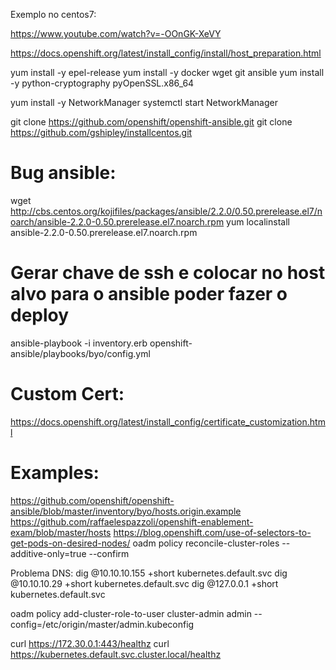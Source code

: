 
Exemplo no centos7:

https://www.youtube.com/watch?v=-OOnGK-XeVY

https://docs.openshift.org/latest/install_config/install/host_preparation.html

yum install -y epel-release
yum install -y docker wget git ansible
yum install -y python-cryptography pyOpenSSL.x86_64

yum install -y NetworkManager
systemctl start NetworkManager

git clone https://github.com/openshift/openshift-ansible.git
git clone https://github.com/gshipley/installcentos.git

# Bug ansible:
wget http://cbs.centos.org/kojifiles/packages/ansible/2.2.0/0.50.prerelease.el7/noarch/ansible-2.2.0-0.50.prerelease.el7.noarch.rpm
yum localinstall ansible-2.2.0-0.50.prerelease.el7.noarch.rpm

# Gerar chave de ssh e colocar no host alvo para o ansible poder fazer o deploy

ansible-playbook -i inventory.erb openshift-ansible/playbooks/byo/config.yml


# Custom Cert:
https://docs.openshift.org/latest/install_config/certificate_customization.html

# Examples:

https://github.com/openshift/openshift-ansible/blob/master/inventory/byo/hosts.origin.example
https://github.com/raffaelespazzoli/openshift-enablement-exam/blob/master/hosts
https://blog.openshift.com/use-of-selectors-to-get-pods-on-desired-nodes/
oadm policy reconcile-cluster-roles --additive-only=true --confirm

Problema DNS:
dig @10.10.10.155 +short kubernetes.default.svc
dig @10.10.10.29 +short kubernetes.default.svc
dig @127.0.0.1 +short kubernetes.default.svc

oadm policy add-cluster-role-to-user cluster-admin admin --config=/etc/origin/master/admin.kubeconfig

curl https://172.30.0.1:443/healthz
curl https://kubernetes.default.svc.cluster.local/healthz
